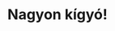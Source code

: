 ---
layout: riddle
title: Nagyon kígyó!
sha256: 3bff8a5964f1e2f3faafc287caa1e4fe4c9d44f4c8dd7367ce5a510c3051b549
image: normal_aac925597ce6b53c.png
creator: Kozaróczy Zsolt
year: 2015
---